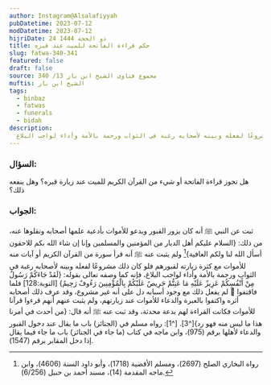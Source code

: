 ```yaml
---
author: Instagram@Alsalafiyyah
pubDatetime: 2023-07-12
modDatetime: 2023-07-12
hijriDate: 24 ذو الحجة 1444
title: حكم قراءة الفاتحة للميت عند قبره
slug: fatwa-340-341
featured: false
draft: false
source: مجموع فتاوى الشيخ ابن باز 13/ 340
muftis: الشيخ ابن باز
tags:
  - binbaz
  - fatwas
  - funerals
  - bidah
description:
  لم يثبت عنه ﷺ أنه قرأ سورة من القرآن الكريم أو آيات منه للأموات مع كثرة زيارته لقبورهم فلو كان ذلك مشروعًا لفعله وبينه لأصحابه رغبة في الثواب ورحمة بالأمة وأداء لواجب البلاغ
---
```



### السؤال:
هل تجوز قراءة الفاتحة أو شيء من القرآن الكريم للميت عند زيارة قبره؟ وهل ينفعه ذلك؟


### الجواب:
ثبت عن النبي ﷺ أنه كان يزور القبور ويدعو للأموات بأدعية علمها أصحابه ونقلوها عنه، من ذلك: {السلام عليكم أهل الديار من المؤمنين والمسلمين وإنا إن شاء الله بكم للاحقون أسأل الله لنا ولكم العافية}[^2] ولم يثبت عنه ﷺ أنه قرأ سورة من القرآن الكريم أو آيات منه للأموات مع كثرة زيارته لقبورهم فلو كان ذلك مشروعًا لفعله وبينه لأصحابه رغبة في الثواب ورحمة بالأمة وأداء لواجب البلاغ، فإنه كما وصفه تعالى بقوله: {لَقَدْ جَاءَكُمْ رَسُولٌ مِنْ أَنْفُسِكُمْ عَزِيزٌ عَلَيْهِ مَا عَنِتُّمْ حَرِيصٌ عَلَيْكُمْ بِالْمُؤْمِنِينَ رَءُوفٌ رَحِيمٌ} [التوبة:128] فلما لم يفعل ذلك مع وجود أسبابه دل على أنه غير مشروع، وقد عرف ذلك أصحابه  فاقتفوا أثره واكتفوا بالعبرة والدعاء للأموات عند زيارتهم، ولم يثبت عنهم أنهم قرءوا قرآنا للأموات فكانت القراءة لهم بدعة محدثة، وقد ثبت عنه ﷺ أنه قال: {من أحدث في أمرنا هذا ما ليس منه فهو رد}[^3]. [^1]: رواه مسلم في (الجنائز) باب ما يقال عند دخول القبور والدعاء لأهلها برقم (975)، وابن ماجه في كتاب (ما جاء في الجنائز) باب ما جاء فيما يقال إذا دخل المقابر برقم (1547).

[^2]: رواه البخاري الصلح (2697)، ومسلم الأقضية (1718)، وأبو داود السنة (4606)، وابن ماجه المقدمة (14)، مسند أحمد بن حنبل (6/256). 
